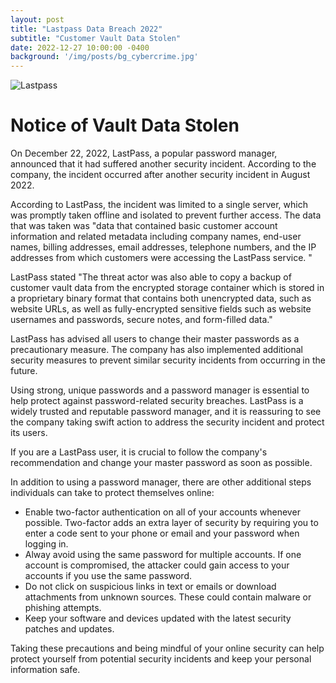 ```yaml
---
layout: post
title: "Lastpass Data Breach 2022"
subtitle: "Customer Vault Data Stolen"
date: 2022-12-27 10:00:00 -0400
background: '/img/posts/bg_cybercrime.jpg'
---
```


![Lastpass](./efsnm/img/posts/lastpass.png)

# Notice of Vault Data Stolen

On December 22, 2022, LastPass, a popular password manager, announced that it had suffered another security incident. According to the company, the incident occurred after another security incident in August 2022. 

According to LastPass, the incident was limited to a single server, which was promptly taken offline and isolated to prevent further access. The data that was taken was "data that contained basic customer account information and related metadata including company names, end-user names, billing addresses, email addresses, telephone numbers, and the IP addresses from which customers were accessing the LastPass service. "

LastPass stated "The threat actor was also able to copy a backup of customer vault data from the encrypted storage container which is stored in a proprietary binary format that contains both unencrypted data, such as website URLs, as well as fully-encrypted sensitive fields such as website usernames and passwords, secure notes, and form-filled data."

LastPass has advised all users to change their master passwords as a precautionary measure. The company has also implemented additional security measures to prevent similar security incidents from occurring in the future.

Using strong, unique passwords and a password manager is essential to help protect against password-related security breaches. LastPass is a widely trusted and reputable password manager, and it is reassuring to see the company taking swift action to address the security incident and protect its users.

If you are a LastPass user, it is crucial to follow the company's recommendation and change your master password as soon as possible.

In addition to using a password manager, there are other additional steps individuals can take to protect themselves online:
- Enable two-factor authentication on all of your accounts whenever possible. Two-factor adds an extra layer of security by requiring you to enter a code sent to your phone or email and your password when logging in.
- Alway avoid using the same password for multiple accounts. If one account is compromised, the attacker could gain access to your accounts if you use the same password.
- Do not click on suspicious links in text or emails or download attachments from unknown sources. These could contain malware or phishing attempts.
- Keep your software and devices updated with the latest security patches and updates.

Taking these precautions and being mindful of your online security can help protect yourself from potential security incidents and keep your personal information safe.
